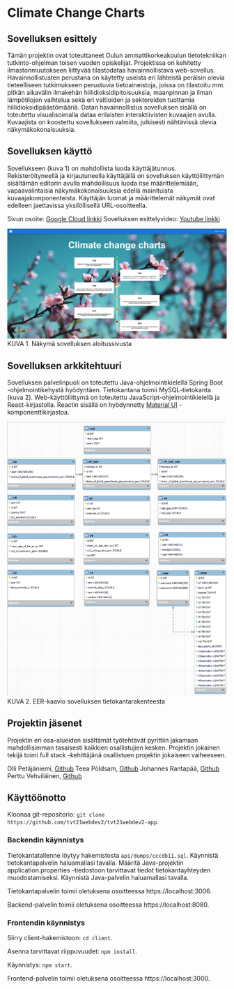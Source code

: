# Climate Change Charts

## Sovelluksen esittely

Tämän projektin ovat toteuttaneet Oulun ammattikorkeakoulun tietotekniikan tutkinto-ohjelman toisen vuoden opiskelijat. Projektissa on kehitetty ilmastonmuutokseen liittyvää tilastodataa havainnollistava web-sovellus. Havainnollistusten perustana on käytetty useista eri lähteistä peräisin olevia tieteelliseen tutkimukseen perustuvia tietoaineistoja, joissa on tilastoitu mm. pitkän aikavälin ilmakehän hiilidioksidipitoisuuksia, maanpinnan ja ilman lämpötilojen vaihtelua sekä eri valtioiden ja sektoreiden tuottamia hiilidioksidipäästömääriä. Datan havainnollistus sovelluksen sisällä on toteutettu visualisoimalla dataa erilaisten interaktiivisten kuvaajien avulla. Kuvaajista on koostettu sovellukseen valmiita, julkisesti nähtävissä olevia näkymäkokonaisuuksia.

## Sovelluksen käyttö

Sovellukseen (kuva 1) on mahdollista luoda käyttäjätunnus. Rekisteröityneellä ja kirjautuneella käyttäjällä on sovelluksen käyttöliittymän sisältämän editorin avulla mahdollisuus luoda itse määrittelemiään, vapaavalintaisia näkymäkokonaisuuksia edellä mainituista kuvaajakomponenteista. Käyttäjän luomat ja määrittelemät näkymät ovat edelleen jaettavissa yksilöllisellä URL-osoitteella. 

Sivun osoite: [Google Cloud linkki](#) 
Sovelluksen esittelyvideo: [Youtube linkki](#)

![Sovelluksen etusivu](/client/src/images/frontpage.jpg "Climate Change Charts etusivu")
KUVA 1. Näkymä sovelluksen aloitussivusta

## Sovelluksen arkkitehtuuri

Sovelluksen palvelinpuoli on toteutettu Java-ohjelmointikielellä Spring Boot -ohjelmointikehystä hyödyntäen. Tietokantana toimii MySQL-tietokanta (kuva 2). Web-käyttöliittymä on toteutettu JavaScript-ohjelmointikielellä ja React-kirjastolla. Reactin sisällä on hyödynnetty [Material UI](https://mui.com/) -komponenttikirjastoa.

![Tietokantarakenne](/client/src/images/db-eer.png "Tietokannan EER-diagrammi")
KUVA 2. EER-kaavio sovelluksen tietokantarakenteesta

## Projektin jäsenet

Projektin eri osa-alueiden sisältämät työtehtävät pyrittiin jakamaan mahdollisimman tasaisesti kaikkien osallistujien kesken. Projektin jokainen tekijä toimi full stack -kehittäjänä osallistuen projektin jokaiseen vaiheeseen. 

Olli Petäjäniemi, [Github](https://github.com/petajaol)
Teea Põldsam, [Github](https://github.com/tpoldsam) 
Johannes Rantapää, [Github](https://github.com/Necromunda) 
Perttu Vehviläinen, [Github](https://github.com/Penamonni) 

## Käyttöönotto

Kloonaa git-repositorio: `git clone https://github.com/tvt21webdev2/tvt21webdev2-app`.

### Backendin käynnistys

Tietokantatallenne löytyy hakemistosta `api/dumps/cccdb11.sql`. Käynnistä tietokantapalvelin haluamallasi tavalla. Määritä Java-projektin application.properties -tiedostoon tarvittavat tiedot tietokantayhteyden muodostamiseksi. Käynnistä Java-palvelin haluamallasi tavalla. 

Tietokantapalvelin toimii oletuksena osoitteessa https://localhost:3006. 

Backend-palvelin toimii oletuksena osoitteessa https://localhost:8080.

### Frontendin käynnistys

Siirry client-hakemistoon: `cd client`. 

Asenna tarvittavat riippuvuudet: `npm install`. 

Käynnistys: `npm start`. 

Frontend-palvelin toimii oletuksena osoitteessa https://localhost:3000. 
